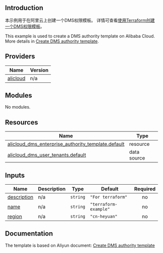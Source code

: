 ## Introduction

<!-- DOCS_DESCRIPTION_CN -->
本示例用于在阿里云上创建一个DMS权限模板。
详情可查看[使用Terraform创建一个DMS权限模板](https://help.aliyun.com/zh/dms/developer-reference/terraform-integration-example)。
<!-- DOCS_DESCRIPTION_CN -->

<!-- DOCS_DESCRIPTION_EN -->
This example is used to create a DMS authority template on Alibaba Cloud.
More details in [Create DMS authority template](https://help.aliyun.com/zh/dms/developer-reference/terraform-integration-example).
<!-- DOCS_DESCRIPTION_EN -->

<!-- BEGIN_TF_DOCS -->
## Providers

| Name | Version |
|------|---------|
| <a name="provider_alicloud"></a> [alicloud](#provider\_alicloud) | n/a |

## Modules

No modules.

## Resources

| Name | Type |
|------|------|
| [alicloud_dms_enterprise_authority_template.default](https://registry.terraform.io/providers/aliyun/alicloud/latest/docs/resources/dms_enterprise_authority_template) | resource |
| [alicloud_dms_user_tenants.default](https://registry.terraform.io/providers/aliyun/alicloud/latest/docs/data-sources/dms_user_tenants) | data source |

## Inputs

| Name | Description | Type | Default | Required |
|------|-------------|------|---------|:--------:|
| <a name="input_description"></a> [description](#input\_description) | n/a | `string` | `"For terraform"` | no |
| <a name="input_name"></a> [name](#input\_name) | n/a | `string` | `"terraform-example"` | no |
| <a name="input_region"></a> [region](#input\_region) | n/a | `string` | `"cn-heyuan"` | no |
<!-- END_TF_DOCS -->

## Documentation
<!-- docs-link --> 

The template is based on Aliyun document: [Create DMS authority template](https://help.aliyun.com/zh/dms/developer-reference/terraform-integration-example) 

<!-- docs-link --> 